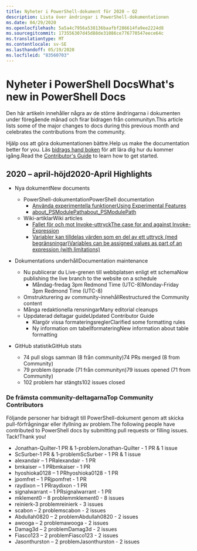 ```yaml
---
title: Nyheter i PowerShell-dokument för 2020 – Q2
description: Lista över ändringar i PowerShell-dokumentationen
ms.date: 04/29/2020
ms.openlocfilehash: 5a5a4c7956a538136baafbf286614fa9ee2224d8
ms.sourcegitcommit: 173556307d45d88de31086ce776770547eece64c
ms.translationtype: MT
ms.contentlocale: sv-SE
ms.lasthandoff: 05/19/2020
ms.locfileid: "83560703"
---
```

# <a name="whats-new-in-powershell-docs"></a><span data-ttu-id="02f7b-103">Nyheter i PowerShell Docs</span><span class="sxs-lookup"><span data-stu-id="02f7b-103">What's new in PowerShell Docs</span></span>

<span data-ttu-id="02f7b-104">Den här artikeln innehåller några av de större ändringarna i dokumenten under föregående månad och firar bidragen från communityn.</span><span class="sxs-lookup"><span data-stu-id="02f7b-104">This article lists some of the major changes to docs during this previous month and celebrates the contributions from the community.</span></span>

<span data-ttu-id="02f7b-105">Hjälp oss att göra dokumentationen bättre.</span><span class="sxs-lookup"><span data-stu-id="02f7b-105">Help us make the documentation better for you.</span></span> <span data-ttu-id="02f7b-106">Läs [bidrags hand boken][contrib] för att lära dig hur du kommer igång.</span><span class="sxs-lookup"><span data-stu-id="02f7b-106">Read the [Contributor's Guide][contrib] to learn how to get started.</span></span>

## <a name="2020-april-highlights"></a><span data-ttu-id="02f7b-107">2020 – april-höjd</span><span class="sxs-lookup"><span data-stu-id="02f7b-107">2020-April Highlights</span></span>

- <span data-ttu-id="02f7b-108">Nya dokument</span><span class="sxs-lookup"><span data-stu-id="02f7b-108">New documents</span></span>
  - <span data-ttu-id="02f7b-109">PowerShell-dokumentation</span><span class="sxs-lookup"><span data-stu-id="02f7b-109">PowerShell documentation</span></span>
    - [<span data-ttu-id="02f7b-110">Använda experimentella funktioner</span><span class="sxs-lookup"><span data-stu-id="02f7b-110">Using Experimental Features</span></span>](/powershell/scripting/whats-new/experimental-features)
    - [<span data-ttu-id="02f7b-111">about_PSModulePath</span><span class="sxs-lookup"><span data-stu-id="02f7b-111">about_PSModulePath</span></span>](/powershell/module/microsoft.powershell.core/about/about_psmodulepath)
  - <span data-ttu-id="02f7b-112">Wiki-artiklar</span><span class="sxs-lookup"><span data-stu-id="02f7b-112">Wiki articles</span></span>
    - [<span data-ttu-id="02f7b-113">Fallet för och mot Invoke-uttryck</span><span class="sxs-lookup"><span data-stu-id="02f7b-113">The case for and against Invoke-Expression</span></span>](https://github.com/MicrosoftDocs/PowerShell-Docs/wiki/The-case-for-and-against-Invoke-Expression)
    - <span data-ttu-id="02f7b-114">[Variabler kan tilldelas värden som en del av ett uttryck (med begränsningar)](https://github.com/MicrosoftDocs/PowerShell-Docs/wiki/Variables-can-be-assigned-values-as-part-of-an-expression-(with-limitations))</span><span class="sxs-lookup"><span data-stu-id="02f7b-114">[Variables can be assigned values as part of an expression (with limitations)](https://github.com/MicrosoftDocs/PowerShell-Docs/wiki/Variables-can-be-assigned-values-as-part-of-an-expression-(with-limitations))</span></span>

- <span data-ttu-id="02f7b-115">Dokumentations underhåll</span><span class="sxs-lookup"><span data-stu-id="02f7b-115">Documentation maintenance</span></span>
  - <span data-ttu-id="02f7b-116">Nu publicerar du Live-grenen till webbplatsen enligt ett schema</span><span class="sxs-lookup"><span data-stu-id="02f7b-116">Now publishing the live branch to the website on a schedule</span></span>
    - <span data-ttu-id="02f7b-117">Måndag-fredag 3pm Redmond Time (UTC-8)</span><span class="sxs-lookup"><span data-stu-id="02f7b-117">Monday-Friday 3pm Redmond Time (UTC-8)</span></span>
  - <span data-ttu-id="02f7b-118">Omstrukturering av community-innehåll</span><span class="sxs-lookup"><span data-stu-id="02f7b-118">Restructured the Community content</span></span>
  - <span data-ttu-id="02f7b-119">Många redaktionella rensningar</span><span class="sxs-lookup"><span data-stu-id="02f7b-119">Many editorial cleanups</span></span>
  - <span data-ttu-id="02f7b-120">Uppdaterad deltagar guide</span><span class="sxs-lookup"><span data-stu-id="02f7b-120">Updated Contributor Guide</span></span>
    - <span data-ttu-id="02f7b-121">Klargör vissa formateringsregler</span><span class="sxs-lookup"><span data-stu-id="02f7b-121">Clarified some formatting rules</span></span>
    - <span data-ttu-id="02f7b-122">Ny information om tabellformatering</span><span class="sxs-lookup"><span data-stu-id="02f7b-122">New information about table formatting</span></span>

- <span data-ttu-id="02f7b-123">GitHub statistik</span><span class="sxs-lookup"><span data-stu-id="02f7b-123">GitHub stats</span></span>
  - <span data-ttu-id="02f7b-124">74 pull slogs samman (8 från community)</span><span class="sxs-lookup"><span data-stu-id="02f7b-124">74 PRs merged (8 from Community)</span></span>
  - <span data-ttu-id="02f7b-125">79 problem öppnade (71 från communityn)</span><span class="sxs-lookup"><span data-stu-id="02f7b-125">79 issues opened (71 from Community)</span></span>
  - <span data-ttu-id="02f7b-126">102 problem har stängts</span><span class="sxs-lookup"><span data-stu-id="02f7b-126">102 issues closed</span></span>

### <a name="top-community-contributors"></a><span data-ttu-id="02f7b-127">De främsta community-deltagarna</span><span class="sxs-lookup"><span data-stu-id="02f7b-127">Top Community Contributors</span></span>

<span data-ttu-id="02f7b-128">Följande personer har bidragit till PowerShell-dokument genom att skicka pull-förfrågningar eller ifyllning av problem.</span><span class="sxs-lookup"><span data-stu-id="02f7b-128">The following people have contributed to PowerShell docs by submitting pull requests or filling issues.</span></span> <span data-ttu-id="02f7b-129">Tack!</span><span class="sxs-lookup"><span data-stu-id="02f7b-129">Thank you!</span></span>

- <span data-ttu-id="02f7b-130">Jonathan-Quilter-1 PR & 1-problem</span><span class="sxs-lookup"><span data-stu-id="02f7b-130">Jonathan-Quilter - 1 PR & 1 issue</span></span>
- <span data-ttu-id="02f7b-131">ScSurber-1 PR & 1-problem</span><span class="sxs-lookup"><span data-stu-id="02f7b-131">ScSurber - 1 PR & 1 issue</span></span>
- <span data-ttu-id="02f7b-132">alexandair – 1 PR</span><span class="sxs-lookup"><span data-stu-id="02f7b-132">alexandair - 1 PR</span></span>
- <span data-ttu-id="02f7b-133">bmkaiser – 1 PR</span><span class="sxs-lookup"><span data-stu-id="02f7b-133">bmkaiser - 1 PR</span></span>
- <span data-ttu-id="02f7b-134">hyoshioka0128 – 1 PR</span><span class="sxs-lookup"><span data-stu-id="02f7b-134">hyoshioka0128 - 1 PR</span></span>
- <span data-ttu-id="02f7b-135">jpomfret – 1 PR</span><span class="sxs-lookup"><span data-stu-id="02f7b-135">jpomfret - 1 PR</span></span>
- <span data-ttu-id="02f7b-136">raydixon – 1 PR</span><span class="sxs-lookup"><span data-stu-id="02f7b-136">raydixon - 1 PR</span></span>
- <span data-ttu-id="02f7b-137">signalwarrant – 1 PR</span><span class="sxs-lookup"><span data-stu-id="02f7b-137">signalwarrant - 1 PR</span></span>
- <span data-ttu-id="02f7b-138">mklement0 – 8 problem</span><span class="sxs-lookup"><span data-stu-id="02f7b-138">mklement0 - 8 issues</span></span>
- <span data-ttu-id="02f7b-139">reinierk-3 problem</span><span class="sxs-lookup"><span data-stu-id="02f7b-139">reinierk - 3 issues</span></span>
- <span data-ttu-id="02f7b-140">scabon – 2 problem</span><span class="sxs-lookup"><span data-stu-id="02f7b-140">scabon - 2 issues</span></span>
- <span data-ttu-id="02f7b-141">Abdullah0820 – 2 problem</span><span class="sxs-lookup"><span data-stu-id="02f7b-141">Abdullah0820 - 2 issues</span></span>
- <span data-ttu-id="02f7b-142">awooga – 2 problem</span><span class="sxs-lookup"><span data-stu-id="02f7b-142">awooga - 2 issues</span></span>
- <span data-ttu-id="02f7b-143">Damag3d – 2 problem</span><span class="sxs-lookup"><span data-stu-id="02f7b-143">Damag3d - 2 issues</span></span>
- <span data-ttu-id="02f7b-144">Fiasco123 – 2 problem</span><span class="sxs-lookup"><span data-stu-id="02f7b-144">Fiasco123 - 2 issues</span></span>
- <span data-ttu-id="02f7b-145">Jasonthurston – 2 problem</span><span class="sxs-lookup"><span data-stu-id="02f7b-145">Jasonthurston - 2 issues</span></span>

<!-- Link references -->
[contrib]: contributing/overview.md
